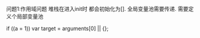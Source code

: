 问题1:作用域问题 
堆栈在进入init时 都会初始化为[]. 全局变量池需要传递. 需要定义个局部变量池


if ((a = 1))
var target = arguments[0] || {};